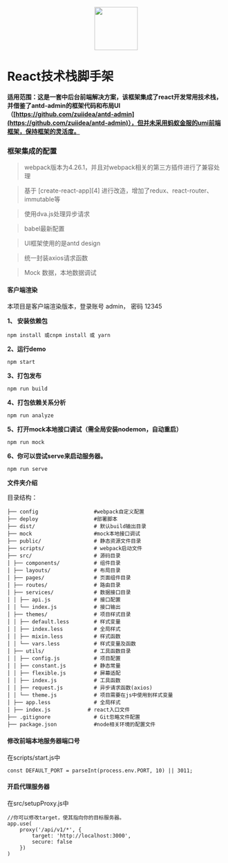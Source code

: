 <p align="center"><img width="100" src="https://segmentfault.com/img/bVZwRf?w=516&h=457" /></p>

# React技术栈脚手架

**适用范围：这是一套中后台前端解决方案，该框架集成了react开发常用技术栈，并借鉴了antd-admin的框架代码和布局UI（[https://github.com/zuiidea/antd-admin](https://github.com/zuiidea/antd-admin)），但并未采用蚂蚁金服的umi前端框架，保持框架的灵活度。**

### 框架集成的配置

> webpack版本为4.26.1，并且对webpack相关的第三方插件进行了兼容处理

> 基于 [create-react-app][4] 进行改造，增加了redux、react-router、immutable等

> 使用dva.js处理异步请求

> babel最新配置

> UI框架使用的是antd design

> 统一封装axios请求函数

> Mock 数据，本地数据调试

#### 客户端渲染

本项目是客户端渲染版本，登录账号 admin， 密码 12345

**1、 安装依赖包**
```
npm install 或cnpm install 或 yarn
```

**2、运行demo**
 ```
 npm start
 ```

**3、打包发布** 

```
npm run build
```

**4、打包依赖关系分析** 

```
npm run analyze
```

**5、打开mock本地接口调试（需全局安装nodemon，自动重启）** 

```
npm run mock
```

**6、你可以尝试serve来启动服务器。**

```
npm run serve
```

**文件夹介绍**

目录结构：
```
├── config                  #webpack自定义配置
├── deploy                  #部署脚本
├── dist/                   # 默认build输出目录
├── mock                    #mock本地接口调试
├── public/                 # 静态资源文件目录
├── scripts/                # webpack启动文件
├── src/                    # 源码目录
│ ├── components/           # 组件目录
│ ├── layouts/              # 布局目录
│ ├── pages/                # 页面组件目录
│ ├── routes/               # 路由目录
│ ├── services/             # 数据接口目录
│ │ ├── api.js              # 接口配置
│ │ └── index.js            # 接口输出
│ ├── themes/               # 项目样式目录
│ │ ├── default.less        # 样式变量
│ │ ├── index.less          # 全局样式
│ │ ├── mixin.less          # 样式函数
│ │ └── vars.less           # 样式变量及函数
│ ├── utils/                # 工具函数目录
│ │ ├── config.js           # 项目配置
│ │ ├── constant.js         # 静态常量
│ │ ├── flexible.js         # 屏幕适配
│ │ ├── index.js            # 工具函数
│ │ ├── request.js          # 异步请求函数(axios)
│ │ └── theme.js            # 项目需要在js中使用到样式变量
│ ├── app.less              # 全局样式
│ ├── index.js            # react入口文件
├── .gitignore              # Git忽略文件配置
├── package.json            #node相关环境的配置文件
```

#### 修改前端本地服务器端口号

在scripts/start.js中
```
const DEFAULT_PORT = parseInt(process.env.PORT, 10) || 3011;
```

#### 开启代理服务器

在src/setupProxy.js中
```
//你可以修改target，使其指向你的目标服务器。
app.use(
    proxy('/api/v1/*', {
        target: 'http://localhost:3000',
        secure: false
    })
)
```